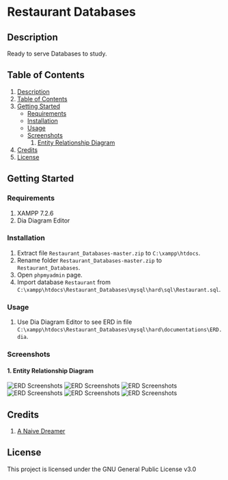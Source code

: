 # Restaurant Databases

## Description

Ready to serve Databases to study.

## Table of Contents

1. [Description](#description)
2. [Table of Contents](#table-of-contents)
3. [Getting Started](#getting-started)
   - [Requirements](#requirements)
   - [Installation](#installation)
   - [Usage](#usage)
   - [Screenshots](#screenshots)
     1. [Entity Relationship Diagram](#1-entity-relationship-diagram)
4. [Credits](#credits)
5. [License](#license)

## Getting Started

### Requirements

1. XAMPP 7.2.6
2. Dia Diagram Editor

### Installation

1. Extract file ```Restaurant_Databases-master.zip``` to ```C:\xampp\htdocs```.
2. Rename folder ```Restaurant_Databases-master.zip``` to ```Restaurant_Databases```.
3. Open ```phpmyadmin``` page.
4. Import database ```Restaurant``` from ```C:\xampp\htdocs\Restaurant_Databases\mysql\hard\sql\Restaurant.sql```.

### Usage

1. Use Dia Diagram Editor to see ERD in file ```C:\xampp\htdocs\Restaurant_Databases\mysql\hard\documentations\ERD.dia```.

### Screenshots

#### 1. Entity Relationship Diagram

![ERD Screenshots](https://justanaivedreamer.files.wordpress.com/2019/03/capture4.png)
![ERD Screenshots](https://justanaivedreamer.files.wordpress.com/2019/03/capture5.png)
![ERD Screenshots](https://justanaivedreamer.files.wordpress.com/2019/03/capture6.png)
![ERD Screenshots](https://justanaivedreamer.files.wordpress.com/2019/03/capture7.png)
![ERD Screenshots](https://justanaivedreamer.files.wordpress.com/2019/03/capture8.png)
![ERD Screenshots](https://justanaivedreamer.files.wordpress.com/2019/03/capture9.png)

## Credits

1. [A Naive Dreamer](https://github.com/A-Naive-Dreamer)

## License

This project is licensed under the GNU General Public License v3.0
